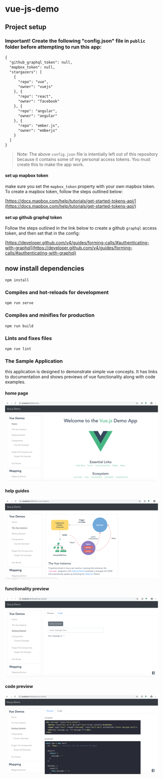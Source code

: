 # vue-js-demo

## Project setup

### Important! Create the following "config.json" file in `public` folder before attempting to run this app:

```
{
  "github_graphql_token": null,
  "mapbox_token": null,
  "stargazers": [
    {
      "repo": "vue",
      "owner": "vuejs"
    }, {
      "repo": "react",
      "owner": "facebook"
    }, {
      "repo": "angular",
      "owner": "angular"
    }, {
      "repo": "ember.js", 
      "owner": "emberjs"
    }
  ]
}

```

> Note: The above `config.json` file is intentially left out of this repository because it contains some of my personal access tokens.  You must create this to make the app work.

#### set up mapbox token
make sure you set the `mapbox_token` property with your own mapbox token. To create a mapbox token, follow the steps outlined below:

[https://docs.mapbox.com/help/tutorials/get-started-tokens-api/](https://docs.mapbox.com/help/tutorials/get-started-tokens-api/)

#### set up github graphql token

Follow the steps outlined in the link below to create a github `graphql` access token, and then set that in the config:

[https://developer.github.com/v4/guides/forming-calls/#authenticating-with-graphql](https://developer.github.com/v4/guides/forming-calls/#authenticating-with-graphql)

## now install dependencies

```
npm install
```

### Compiles and hot-reloads for development
```
npm run serve
```

### Compiles and minifies for production
```
npm run build
```

### Lints and fixes files
```
npm run lint
```

### The Sample Application

this application is designed to demonstrate simple vue concepts.  It has links to documentation and shows previews of vue functionality along with code examples.

#### home page

![home page](images/vue-welcome.png)

#### help guides

![home page](images/vue-description.png)

#### functionality preview

![home page](images/vue-preview.png)

#### code preview

![home page](images/vue-code.png)

